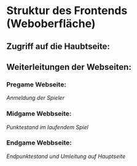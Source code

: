 # Struktur des Frontends (Weboberfläche)

## Zugriff auf die Haubtseite:

## Weiterleitungen der Webseiten: 

### Pregame Webseite:
*Anmeldung der Spieler*
### Midgame Webbseite:
*Punktestand im laufendem Spiel*
### Endgame Webbseite:
*Endpunktestand und Umleitung auf Hauptseite*
